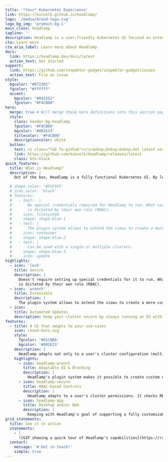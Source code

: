 ```yaml
---
title: '*Your* Kubernetes Experience'
link: https://kinvolk.github.io/headlamp/
logo: '/media/brand-logo.svg'
logo_bg_img: 'product-bg-1'
main_class: headlamp
tagline: ''
description: Headlamp is a user-friendly Kubernetes UI focused on extensibility
cta: Learn more
cta_aria_label: Learn more about Headlamp
docs:
  link: https://headlamp.dev/docs/latest
  action_text: Get Started
support:
  link: https://github.com/inspektor-gadget/inspektor-gadget/issues
  action_text: File an issue
style:
  bgcolor: "#072365"
  fgcolor: "#ffffff"
  accent:
    bgcolor: "#041552"
    fgcolor: "#F4CB00"
hero:
  merge: true # Will merge these hero definitions into this section pages
  style:
    class: header-bg-headlamp
    fgcolor: '#F4CB00'
    bgcolor: '#002E33'
    titlecolor: '#F4CB00'
    descriptioncolor: white
  button:
    text: <i class="fab fa-github"></i>&nbsp;&nbsp;&nbsp;Get latest version
    link: https://github.com/kinvolk/headlamp/releases/latest
    class: btn-black
quick_features:
  title: What is Headlamp?
  description: |
    Out of the box, Headlamp is a fully functional Kubernetes UI. By leveraging its powerful plugin system, builders can shape Headlamp to fit their bespoke use-cases, products, and environments.

  # shape_color: '#F5F5F5'
  # icon_color: 'black'
  # features:
  #   - text:  |
  #       No special credentials required for Headlamp to run. What users can do
  #       is dictated by their own role (RBAC).
  #     icon: filesystem
  #     shape: shape-blue-1
  #   - text: |
  #       The plugin system allows to extend the views to create a more custom user-experience.
  #     icon: container
  #     shape: shape-blue-2
  #   - text: |
  #       Can be used with a single or multiple clusters.
  #     shape: shape-blue-3
  #     icon: update
highlights:
  - icon: 'lock'
    title: Secure
    description: |
      Doesn't require setting up special credentials for it to run. What users can do
      is dictated by their own role (RBAC).
  - icon: 'wrench'
    title: Extensible
    description: |
      The plugin system allows to extend the views to create a more custom user-experience.
  - icon:
    title: Automated Updates
    description: Keep your cluster secure by always running an OS with the latest security updates and features
features:
  - title: A UI that adapts to your use-cases
    icon: round-dots.svg
    style:
      fgcolor: '#01CBBA'
      bgcolor: '#002E33'
    description: |
      Headlamp adapts not only to a user's cluster configuration (multiple or single cluster, permissions-based UI, etc.), but its powerful plugin system allows builders to customize the experience with new functionality that fits their products.
    highlights:
      - icon: headlamp-wrench
        title: Adaptable UI & Branding
        description: |
          Headlamp's plugin system makes it possible to create custom experiences with minimal effort; add/extend views, customize branding, etc.
      - icon: headlamp-secure
        title: RBAC-based Controls
        description: |
          Headlamp adapts to a user's cluster permissions. It checks RBAC and displays actions like *delete* or *edit* only if the user has the permissions to do so.
      - icon: headlamp-app
        title: Desktop and/or Web
        description: |
          Keeping with Headlamp's goal of supporting a fully customizable exprience, it can be run as a web app, desktop app, or both.
grid_statements:
  title: See it in action
  statements:
    - |
      ![GIF showing a quick tour of Headlamp's capabilities](https://raw.githubusercontent.com/kinvolk/headlamp/screenshots/videos/headlamp_quick_run.gif)
  contact:
    message: '# Get in touch!'
    simple: true
---
```

